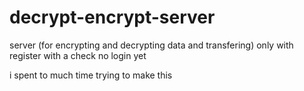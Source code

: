 # decrypt-encrypt-server
server (for encrypting and decrypting data and transfering) only with register with a check  no login yet 

i spent to much time trying to make this
